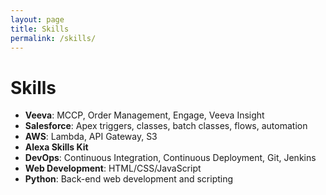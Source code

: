 ```yaml
---
layout: page
title: Skills
permalink: /skills/
---
```


# Skills

- **Veeva**: MCCP, Order Management, Engage, Veeva Insight
- **Salesforce**: Apex triggers, classes, batch classes, flows, automation
- **AWS**: Lambda, API Gateway, S3
- **Alexa Skills Kit**
- **DevOps**: Continuous Integration, Continuous Deployment, Git, Jenkins
- **Web Development**: HTML/CSS/JavaScript
- **Python**: Back-end web development and scripting
